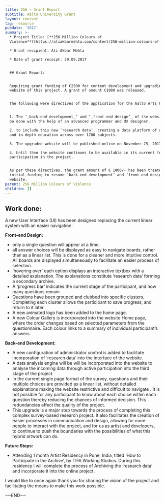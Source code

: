 ```yaml
---
title: 256 ~ Grant Report
subtitle: Aalto University Grant
layout: content
tag: resource
pubdate: '2017'
summary: >-
  * Project Title: [**256 Million Colours of
  Violence**](https://aliakbarmehta.com/content/256-million-colours-of-violence)

  * Grant recipient: Ali Akbar Mehta

  * Date of grant receipt: 29.09.2017


  ## Grant Report:


  Requiring grant funding of €2500 for content development and upgrading the
  website of this project. A grant of amount €1000 was released.


  The following were directives of the application for the Aalto Arts Grant:


  1. The ‘_back-end development_’ and ‘_front-end design’_ of the website will
  be done with the help of an advanced programmer and UX designer.

  2. to include this new ‘research data’, creating a data platform of alternate
  and in-depth education across over 1700 subjects.  

  3. The upgraded website will be published online on November 25, 2017. 

  4. Until then the website continues to be available in its current form for
  participation in the project.


  As per these directives, the grant amount of € 1000/- has been treated as
  initial funding to resume ‘back-end development’ and ‘front-end design’ of the
  website.
parent: 256 Million Colours of Violence
children: []
---
```

## Work done:

A new User Interface (UI) has been designed replacing the current linear system with an easier navigation:

**Front-end Design:**

* only a single question will appear at a time. 
* all answer choices will be displayed as easy to navigate boards, rather than as a linear list. This is done for a cleaner and more intuitive control. All boards are displayed simultaneously to facilitate an easier process of selection. 
* ‘hovering over’ each option displays an interactive textbox with a detailed explanation. The explanations constitute ‘research data’ forming a secondary archive.
* A ‘progress bar’ indicates the current stage of the participant, and how many questions remain.
* Questions have been grouped and clubbed into specific clusters. Completing each cluster allows the participant to save progress, and return to it later.
* A new animated logo has been added to the home page.
* A new Colour Gallery is incorporated into the website Home page, where the order changes based on selected parameters from the questionnaire. Each colour links to a summary of individual participant’s answers.


**Back-end Development:**

* A new configuration of administrator control is added to facilitate incorporation of ‘research data’ into the interface of the website.
* A data analysis engine will be will be incorporated into the website to analyse the incoming data through active participation into the third stage of the project.
* In the current single page format of the survey, questions and their multiple choices are provided as a linear list, without detailed explanations making the website restrictive and difficult to navigate . It is not possible for any participant to know about each choice within each question thereby reducing the chances of informed decision. This redundancies affect the quality of the project.
* This upgrade is a major step towards the process of completing this complex survey-based research project. It also facilitates the creation of easier processes in communication and design, allowing for more people to interact with the project, and for us as artist and developers, to continue to push the boundaries with the possibilities of what this hybrid artwork can do. 


**Future Steps:**

* Attending 1 month Artist Residency in Pune, India, titled ‘How to Participate in the Archive’, by TIFA Working Studios. During this residency I will complete the process of Archiving the ‘research data’ and incorporate it into the online project.

I would like to once again thank you for sharing the vision of the project and facilitating the means to make this work possible. 

\---END---
